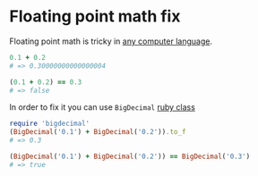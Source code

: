 # Floating point math fix

Floating point math is tricky in [any computer language](https://0.30000000000000004.com).

```ruby
0.1 + 0.2
# => 0.30000000000000004

(0.1 + 0.2) == 0.3
# => false
```

In order to fix it you can use `BigDecimal` [ruby class](https://ruby-doc.org/stdlib-2.5.1/libdoc/bigdecimal/rdoc/BigDecimal.html)

```ruby
require 'bigdecimal'
(BigDecimal('0.1') + BigDecimal('0.2')).to_f
# => 0.3

(BigDecimal('0.1') + BigDecimal('0.2')) == BigDecimal('0.3')
# => true
```
